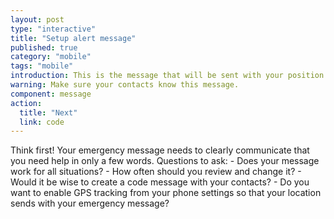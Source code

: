 ```yaml
---
layout: post
type: "interactive"
title: "Setup alert message"
published: true
category: "mobile"
tags: "mobile"
introduction: This is the message that will be sent with your position. 
warning: Make sure your contacts know this message.
component: message
action:
  title: "Next"
  link: code
---
```


Think first! Your emergency message needs to clearly communicate that you need help in only a few words. Questions to ask: - Does your message work for all situations? - How often should you review and change it? - Would it be wise to create a code message with your contacts? - Do you want to enable GPS tracking from your phone settings so that your location sends with your emergency message?